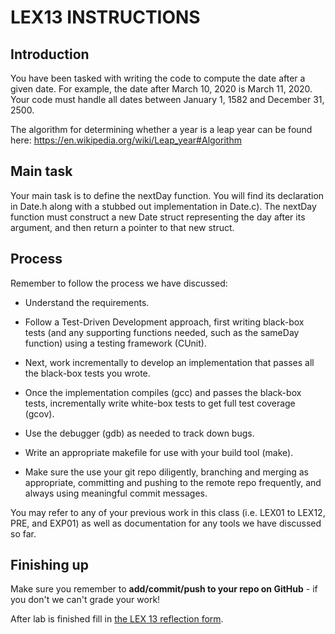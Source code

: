 # LEX13 INSTRUCTIONS

## Introduction

You have been tasked with writing the code to compute the date after a
given date.  For example, the date after March 10, 2020 is March 11,
2020. Your code must handle all dates between January 1, 1582 and
December 31, 2500.

The algorithm for determining whether a year is a leap year can be
found here: https://en.wikipedia.org/wiki/Leap_year#Algorithm

## Main task

Your main task is to define the nextDay function.  You will find its
declaration in Date.h along with a stubbed out implementation in
Date.c).  The nextDay function must construct a new Date struct
representing the day after its argument, and then return a pointer to
that new struct.

## Process

Remember to follow the process we have discussed:

- Understand the requirements.

- Follow a Test-Driven Development approach, first writing black-box
tests (and any supporting functions needed, such as the sameDay
function) using a testing framework (CUnit).

- Next, work incrementally to develop an implementation that passes all
the black-box tests you wrote.

- Once the implementation compiles (gcc) and passes the black-box tests,
incrementally write white-box tests to get full test coverage (gcov).

- Use the debugger (gdb) as needed to track down bugs.

- Write an appropriate makefile for use with your build tool (make).

- Make sure the use your git repo diligently, branching and merging
as appropriate, committing and pushing to the remote repo
frequently, and always using meaningful commit messages.

You may refer to any of your previous work in this class (i.e. LEX01
to LEX12, PRE, and EXP01) as well as documentation for any tools we
have discussed so far.

## Finishing up

Make sure you remember to **add/commit/push to your repo on GitHub** - if you don't we can't grade your work!

After lab is finished fill in [the LEX 13 reflection form](https://docs.google.com/forms/d/e/1FAIpQLSev4wyuNvFOB6vOkcAHGeSwNzirnNFaIcNyz3UYuMCrPTgnyg/viewform?usp=sf_link).
